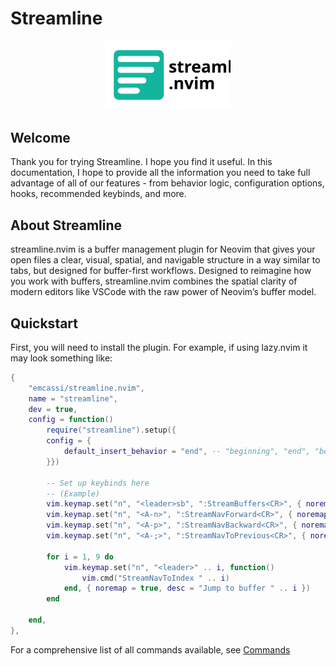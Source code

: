# Streamline

<div style="width: 100%;margin:auto;width:200px;">
<img src="./assets/streamline-logo-full.svg" alt="Streamline logo" width="200" />
</div>

## Welcome
Thank you for trying Streamline. I hope you find it useful. In this documentation, I hope to provide all the information you need to take full advantage of all of our features - from behavior logic, configuration options, hooks, recommended keybinds, and more.

## About Streamline
streamline.nvim is a buffer management plugin for Neovim that gives your open files a clear, visual, spatial, and navigable structure in a way similar to tabs, but designed for buffer-first workflows. Designed to reimagine how you work with buffers, streamline.nvim combines the spatial clarity of modern editors like VSCode with the raw power of Neovim’s buffer model.

## Quickstart
First, you will need to install the plugin. For example, if using lazy.nvim it may look something like:
```lua 
{
    "emcassi/streamline.nvim",
    name = "streamline",
    dev = true,
    config = function()
        require("streamline").setup({
        config = {
            default_insert_behavior = "end", -- "beginning", "end", "before", or "after"
        }})

        -- Set up keybinds here
        -- (Example)
        vim.keymap.set("n", "<leader>sb", ":StreamBuffers<CR>", { noremap = true })
        vim.keymap.set("n", "<A-n>", ":StreamNavForward<CR>", { noremap = true })
        vim.keymap.set("n", "<A-p>", ":StreamNavBackward<CR>", { noremap = true })
        vim.keymap.set("n", "<A-;>", ":StreamNavToPrevious<CR>", { noremap = true })

        for i = 1, 9 do
            vim.keymap.set("n", "<leader>" .. i, function()
                vim.cmd("StreamNavToIndex " .. i)
            end, { noremap = true, desc = "Jump to buffer " .. i })
        end

    end,
},
```

For a comprehensive list of all commands available, see [Commands](./commands.md)